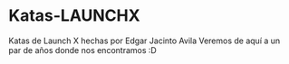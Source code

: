 # Katas-LAUNCHX

Katas de Launch X hechas por Edgar Jacinto Avila
Veremos de aquí a un par de años donde nos encontramos :D
